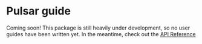 # Pulsar guide

Coming soon! This package is still heavily under development, so no user guides have been written yet. In the meantime, check out the [API Reference](../generated)